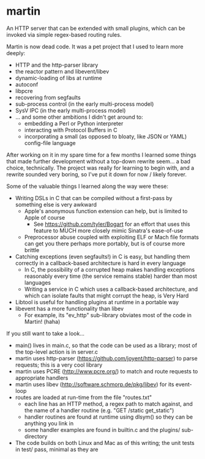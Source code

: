 martin
======
An HTTP server that can be extended with small plugins, which can be invoked via simple regex-based routing rules.

Martin is now dead code. It was a pet project that I used to learn more deeply: 

   * HTTP and the http-parser library
   * the reactor pattern and libevent/libev
   * dynamic-loading of libs at runtime
   * autoconf 
   * libpcre
   * recovering from segfaults
   * sub-process control (in the early multi-process model)
   * SysV IPC (in the early multi-process model)
   * ... and some other ambitions I didn't get around to:
      * embedding a Perl or Python interpreter
      * interacting with Protocol Buffers in C
      * incorporating a small (as opposed to bloaty, like JSON or YAML) config-file language

After working on it in my spare time for a few months I learned some things that made further development without a top-down rewrite seem... a bad choice, technically. The project was really for learning to begin with, and a rewrite sounded very boring, so I've put it down for now / likely forever.

Some of the valuable things I learned along the way were these:

   * Writing DSLs in C that can be compiled without a first-pass by something else is very awkward
      * Apple's anonymous function extension can help, but is limited to Apple of course 
         * See https://github.com/tyler/Bogart for an effort that uses this feature to MUCH more closely mimic Sinatra's ease-of-use
      * Preprocessor abuse coupled with exploiting ELF or Mach file formats can get you there perhaps more portably, but is of course more brittle
   * Catching exceptions (even segfaults!) in C is easy, but handling them correctly in a callback-based architecture is hard in every language
      * In C, the possibility of a corrupted heap makes handling exceptions reasonably every time (the service remains stable) harder than most languages
      * Writing a service in C which uses a callback-based architecture, and which can isolate faults that might corrupt the heap, is Very Hard
   * Libtool is useful for handling plugins at runtime in a portable way
   * libevent has a more functionality than libev
      * For example, its "ev_http" sub-library obviates most of the code in Martin! (haha)

If you still want to take a look... 

   * main() lives in main.c, so that the code can be used as a library; most of the top-level action is in server.c
   * martin uses http-parser (https://github.com/joyent/http-parser) to parse requests; this is a very cool library
   * martin uses PCRE (http://www.pcre.org/) to match and route requests to appropriate handlers
   * martin uses libev (http://software.schmorp.de/pkg/libev) for its event-loop
   * routes are loaded at run-time from the file "routes.txt"
      * each line has an HTTP method, a regex path to match against, and the name of a handler routine (e.g. "GET /static get_static")
      * handler routines are found at runtime using dlsym() so they can be anything you link in
      * some handler examples are found in builtin.c and the plugins/ sub-directory
   * The code builds on both Linux and Mac as of this writing; the unit tests in test/ pass, minimal as they are
